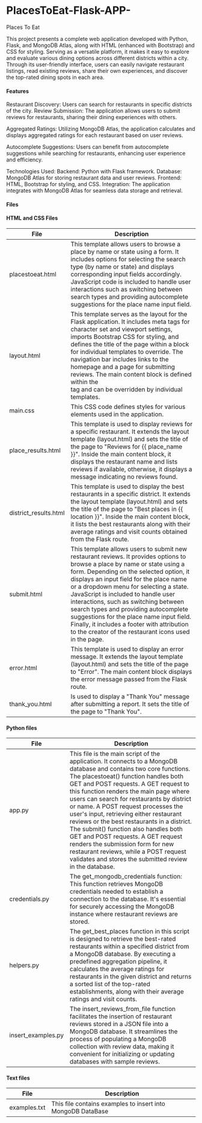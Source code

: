 # PlacesToEat-Flask-APP-



Places To Eat

This project presents a complete web application developed with Python, Flask, and MongoDB Atlas, along with HTML (enhanced with Bootstrap) and CSS for styling. Serving as a versatile platform, it makes it easy to explore and evaluate various dining options across different districts within a city. Through its user-friendly interface, users can easily navigate restaurant listings, read existing reviews, share their own experiences, and discover the top-rated dining spots in each area.

#### Features
Restaurant Discovery: Users can search for restaurants in specific districts of the city.
Review Submission: The application allows users to submit reviews for restaurants, sharing their dining experiences with others.

Aggregated Ratings: Utilizing MongoDB Atlas, the application calculates and displays aggregated ratings for each restaurant based on user reviews.

Autocomplete Suggestions: Users can benefit from autocomplete suggestions while searching for restaurants, enhancing user experience and efficiency.

Technologies Used:
Backend: Python with Flask framework.
Database: MongoDB Atlas for storing restaurant data and user reviews.
Frontend: HTML, Bootstrap for styling, and CSS.
Integration: The application integrates with MongoDB Atlas for seamless data storage and retrieval.

#### Files

#### HTML and CSS Files


| File | Description|
| --- | --- |
|placestoeat.html|This template allows users to browse a place by name or state using a form. It includes options for selecting the search type (by name or state) and displays corresponding input fields accordingly. JavaScript code is included to handle user interactions such as switching between search types and providing autocomplete suggestions for the place name input field.
|layout.html|This template serves as the layout for the Flask application. It includes meta tags for character set and viewport settings, imports Bootstrap CSS for styling, and defines the title of the page within a block for individual templates to override. The navigation bar includes links to the homepage and a page for submitting reviews. The main content block is defined within the <main> tag and can be overridden by individual templates.
|main.css|This CSS code defines styles for various elements used in the application.
|place_results.html|This template is used to display reviews for a specific restaurant. It extends the layout template (layout.html) and sets the title of the page to "Reviews for {{ place_name }}". Inside the main content block, it displays the restaurant name and lists reviews if available, otherwise, it displays a message indicating no reviews found.
|district_results.html|This template is used to display the best restaurants in a specific district. It extends the layout template (layout.html) and sets the title of the page to "Best places in {{ location }}". Inside the main content block, it lists the best restaurants along with their average ratings and visit counts obtained from the Flask route.
|submit.html|This template allows users to submit new restaurant reviews. It provides options to browse a place by name or state using a form. Depending on the selected option, it displays an input field for the place name or a dropdown menu for selecting a state. JavaScript is included to handle user interactions, such as switching between search types and providing autocomplete suggestions for the place name input field. Finally, it includes a footer with attribution to the creator of the restaurant icons used in the page.
|error.html|This template is used to display an error message. It extends the layout template (layout.html) and sets the title of the page to "Error". The main content block displays the error message passed from the Flask route.
|thank_you.html|Is used to display a "Thank You" message after submitting a report. It sets the title of the page to "Thank You".

#### Python files

| File | Description|
| --- | --- |
|app.py| This file is the main script of the application. It connects to a MongoDB database and contains two core functions. The placestoeat() function handles both GET and POST requests. A GET request to this function renders the main page where users can search for restaurants by district or name. A POST request processes the user's input, retrieving either restaurant reviews or the best restaurants in a district. The submit() function also handles both GET and POST requests. A GET request renders the submission form for new restaurant reviews, while a POST request validates and stores the submitted review in the database.
|credentials.py|The get_mongodb_credentials function: This function retrieves MongoDB credentials needed to establish a connection to the database. It's essential for securely accessing the MongoDB instance where restaurant reviews are stored.
|helpers.py| The get_best_places function in this script is designed to retrieve the best-rated restaurants within a specified district from a MongoDB database. By executing a predefined aggregation pipeline, it calculates the average ratings for restaurants in the given district and returns a sorted list of the top-rated establishments, along with their average ratings and visit counts.
|insert_examples.py| The insert_reviews_from_file function facilitates the insertion of restaurant reviews stored in a JSON file into a MongoDB database. It streamlines the process of populating a MongoDB collection with review data, making it convenient for initializing or updating databases with sample reviews.

#### Text files
| File | Description|
| --- | --- |
|examples.txt| This file contains examples to insert into MongoDB DataBase 